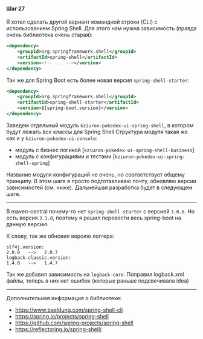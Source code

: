 #### Шаг 27

Я хотел сделать другой вариант командной строки (CLI) с использованием Spring Shell.
Для этого нам нужна зависимость (правда очень библиотека очень старая):
```xml
<dependency>
    <groupId>org.springframework.shell</groupId>
    <artifactId>spring-shell</artifactId>
    <version><!-- ... --></version>
</dependency>
```

Так же для Spring Boot есть более новая версия `spring-shell-starter`:
```xml
<dependency>
    <groupId>org.springframework.shell</groupId>
    <artifactId>spring-shell-starter</artifactId>
    <version>${spring-boot.version}</version>
</dependency>
```

Заведем отдельный модуль `kziuron-pokedex-ui-spring-shell`, в котором будут лежать все классы для Spring Shell
Структура модуля такая же как и у `kziuron-pokedex-ui-console`:
- модуль с бизнес логикой [`kziuron-pokedex-ui-spring-shell-business`]
- модуль с конфигурациями и тестами [`kziuron-pokedex-ui-spring-shell-spring`]

Название модуля конфигураций не очень, но соответствует общему принципу.
В этом шаге я просто подготавливаю почту, обновляю версии зависимостей (см. ниже).
Дальнейшая разработка будет в следующем шаге.

---

В maven-central почему-то нет `spring-shell-starter` с версией `3.0.6`.
Но есть версия `3.1.0`, поэтому я решил перевести весь spring-boot на данную версию

К слову, так же обновил версию логгера:
```text
slf4j.version:
2.0.0   -->   2.0.7
logback-classic.version:
1.4.0   -->   1.4.7
```

Так же добавил зависимость на `logback-core`.
Поправил logback.xml файлы, теперь в них нет ошибок (которые раньше подсвечивала idea)

---

Дополнительная информация о библиотеке:
- https://www.baeldung.com/spring-shell-cli
- https://spring.io/projects/spring-shell
- https://github.com/spring-projects/spring-shell
- https://reflectoring.io/spring-shell/



